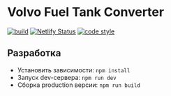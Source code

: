 # Volvo Fuel Tank Converter

[![build](https://github.com/VChet/VFTC/actions/workflows/build.yml/badge.svg)](https://github.com/VChet/VFTC/actions/workflows/build.yml)
[![Netlify Status](https://api.netlify.com/api/v1/badges/8fed3f57-68dc-4d6a-8ed5-0585e819e589/deploy-status)](https://app.netlify.com/sites/vftc/deploys)
[![code style](https://antfu.me/badge-code-style.svg)](https://github.com/antfu/eslint-config)

## Разработка

- Установить зависимости: `npm install`
- Запуск dev-сервера: `npm run dev`
- Сборка production версии: `npm run build`
